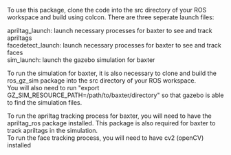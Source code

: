 To use this package, clone the code into the src directory of your ROS workspace and build using colcon. There are three seperate launch files:

apriltag_launch: launch necessary processes for baxter to see and track apriltags<br>
facedetect_launch: launch necessary processes for baxter to see and track faces<br>
sim_launch: launch the gazebo simulation for baxter<br>

To run the simulation for baxter, it is also necessary to clone and build the ros_gz_sim package into the src directory of your ROS workspace.<br>
You will also need to run "export GZ_SIM_RESOURCE_PATH=/path/to/baxter/directory" so that gazebo is able to find the simulation files.

To run the apriltag tracking process for baxter, you will need to have the apriltag_ros package installed. This package is also required for baxter to track apriltags in the simulation.<br>
To run the face tracking process, you will need to have cv2 (openCV) installed
